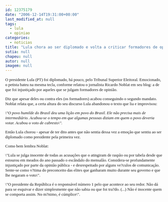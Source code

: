 ```yaml
---
id: 12375179
date: "2006-12-14T19:31:00+00:00"
last_modified_at: null
tags:
  - lula
  - opiniao
categories:
  - noticias
title: "Lula chora ao ser diplomado e volta a criticar formadores de opinião"
sutia: null
chapeu: null
autor: null
imagem: null
---
```

<p><FONT size=2></p>
<p><P><FONT face=Verdana>O presidente Lula (PT) foi diplomado, há pouco,&nbsp;pelo</FONT><FONT face=Verdana> Tribunal Superior Eleitoral</FONT><FONT face=Verdana>. </FONT><FONT face=Verdana>Emocionado, o&nbsp;petista bateu na mesma tecla, c<FONT face=Verdana>onforme relatou o jornalista Ricardo Noblat em seu blog</FONT>: a de que foi injustiçado por aqueles que se julgam formadores de opinião. </FONT></P></p>
<p><P><FONT face=Verdana>Diz que apesar deles ou contra eles (os formadores) acabou conseguindo o segundo mandato. Noblat relata que, a certa altura do seu discurso Lula abandonou o texto que lia e improvisou:</FONT></P><I></p>
<p><P><FONT face=Verdana>\"O povo humilde do Brasil deu uma lição em povo do Brasil. Ele não precisa mais de intermediário. Acabou-se o tempo em que algumas pessoas diziam em quem o povo deveria votar. Acabou o voto de cabresto\".</FONT></P></I></p>
<p><P><FONT face=Verdana>Então Lula chorou - apesar de ter dito antes que não sentia dessa vez a emoção que sentiu ao ser diplomado como presidente pela primeira vez.</FONT></P></p>
<p><P><FONT face=Verdana>Como bem lembra Noblat:</FONT></P></p>
<p><P><FONT face=Verdana>\"Lula se julga inocente de todas as acusações que o atingiram de raspão ou por tabela desde que estourou em meados do ano passado o escândalo do mensalão. Considera-se profundamente injustiçado por parte da opinião pública - e desrespeitado por alguns ve?culos de comunicação. Sente-se como v?tima do preconceito das elites que ganharam muito durante seu governo e que lhe negaram o voto\".</FONT></P></p>
<p><P><FONT face=Verdana>\"O presidente da República é o responsável número 1 pelo que acontece ao seu redor. Não dá para se esquivar e dizer simplesmente que não sabia ou que foi tra?do. (...) Não é inocente quem se comporta assim. No m?nimo, é cúmplice\".</FONT></P></FONT> </p>
